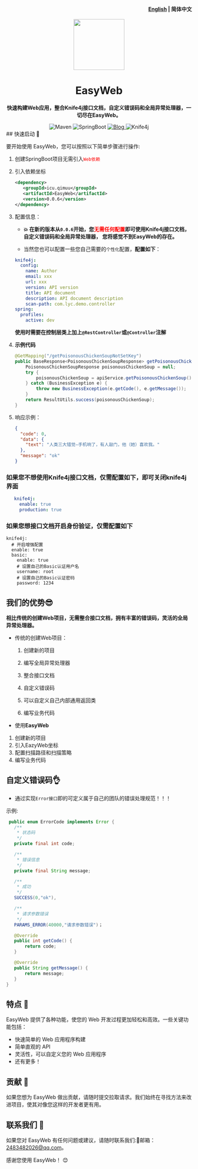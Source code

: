<h4 align="right"><a href="https://github.com/qimu666/EasyWeb/blob/main/README.md">English</a> | </strong>
简体中文</strong></h4>

<p align="center">
    <img src=https://img.qimuu.icu/typory/response.png width=138/>
</p>

<h1 align="center">EasyWeb</h1>
<p align="center"><strong>快速构建Web应用，整合Knife4j接口文档，自定义错误码和全局异常处理器，一切尽在EasyWeb。</strong></p>

<div align="center">
    <img alt="Maven" src="https://raster.shields.io/badge/Maven-3.8.1-red.svg"/>
   <img alt="SpringBoot" src="https://raster.shields.io/badge/SpringBoot-2.7+-green.svg"/>
    <a href="https://www.cnblogs.com/qimu666/">
    <img alt="Blog" src="https://raster.shields.io/badge/Blog-柒木木-blue.svg"/>
    </a>
        <img alt="Knife4j" src="https://raster.shields.io/badge/Knife4j-3.0+-orange.svg"/>
</div>
## 快速启动 🏁

要开始使用 EasyWeb，您可以按照以下简单步骤进行操作:

1. 创建SpringBoot项目无需引入<span style="color:red">`Web依赖`</span>

2. 引入依赖坐标

   ```xml
   <dependency>
      <groupId>icu.qimuu</groupId>
      <artifactId>EasyWeb</artifactId>
      <version>0.0.6</version>
   </dependency>
   ```

3. 配置信息：

   - **💥 在新的版本从`0.0.6`开始，您<span style="color:red">无需任何配置</span>即可使用Knife4j接口文档，自定义错误码和全局异常处理器， 您将感觉不到EasyWeb的存在。**

   - 当然您也可以配置一些您自己需要的`个性化`配置，**配置如下**：

   ```yml
   knife4j:
     config:
       name: Author
       email: xxx
       url: xxx
       version: API version
       title: API document
       description: API document description
       scan-path: com.lyc.demo.controller
   spring:
     profiles:
       active: dev
   ```

   **使用时需要在控制层类上加上`@RestController`或`@Controller`注解**

4. **示例代码**

    ```java
    @GetMapping("/getPoisonousChickenSoupNotSetKey")
    public BaseResponse<PoisonousChickenSoupResponse> getPoisonousChickenSoupNotSetKey() {
        PoisonousChickenSoupResponse poisonousChickenSoup = null;
        try {
            poisonousChickenSoup = apiService.getPoisonousChickenSoup();
        } catch (BusinessException e) {
            throw new BusinessException(e.getCode(), e.getMessage());
        }
        return ResultUtils.success(poisonousChickenSoup);
    }
    ```

5. 响应示例：

    ```json
    {
      "code": 0,
      "data": {
        "text": "人类三大错觉—手机响了，有人敲门，他（她）喜欢我。"
      },
      "message": "ok"
    }
    ```

### 如果您不想使用Knife4j接口文档，仅需配置如下，即可关闭knife4j界面

 ```yml
    knife4j:
      enable: true
      production: true
 ```

### 如果您想接口文档开启身份验证，仅需配置如下

```
knife4j:
  # 开启增强配置
  enable: true
  basic:
    enable: true
    # 设置自己的Basic认证用户名
    username: root
    # 设置自己的Basic认证密码
    password: 1234
```

## 我们的优势😎

**相比传统的创建Web项目，无需整合接口文档，拥有丰富的错误码，灵活的全局异常处理器。**

- 传统的创建Web项目：

    1. 创建新的项目

    2. 编写全局异常处理器

    3. 整合接口文档

    4. 自定义错误码

    5. 可以自定义自己内部通用返回类

    6. 编写业务代码
- 使用**EasyWeb**
1. 创建新的项目
2. 引入EazyWeb坐标
3. 配置扫描路径和扫描策略
4. 编写业务代码

## 自定义错误码👌

- 通过实现`Error接口`即的可定义属于自己的团队的错误处理规范！！！

 示例:

 ```java
  public enum ErrorCode implements Error {
    /**
     * 状态码
     */
    private final int code;

    /**
     * 错误信息
     */
    private final String message;

    /**
     * 成功
     */
    SUCCESS(0,"ok"),

    /**
     * 请求参数错误
     */
    PARAMS_ERROR(40000,"请求参数错误")；

    @Override
    public int getCode() {
        return code;
    }

    @Override
    public String getMessage() {
        return message;
    }
}
 ```

## 特点 🌟

EasyWeb 提供了各种功能，使您的 Web 开发过程更加轻松和高效。一些关键功能包括：

- 快速简单的 Web 应用程序构建
- 简单直观的 API
- 灵活性，可以自定义您的 Web 应用程序
- 还有更多！

## 贡献 🤝

如果您想为 EasyWeb 做出贡献，请随时提交拉取请求。我们始终在寻找方法来改进项目，使其对像您这样的开发者更有用。

## 联系我们 📩

如果您对 EasyWeb 有任何问题或建议，请随时联系我们:📩邮箱：2483482026@qq.com。

感谢您使用 EasyWeb！ 😊
